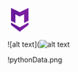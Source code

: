![alt text](https://github.com/adam-p/markdown-here/raw/master/src/common/images/icon48.png "Logo Title Text 1")

![alt text](![alt text](https://github.com/diegodatadeveloper/Generador-de-Datos-de-Prueba/pythonData.png )

!pythonData.png
